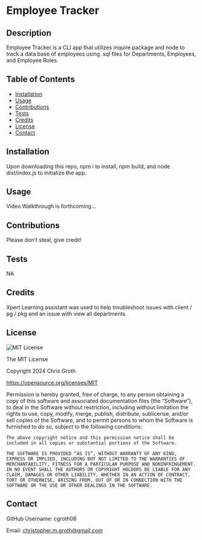 # Employee Tracker

## Description

Employee Tracker is a CLI app that utilizes inquire package and node to track a data base of employees using .sql files for Departments, Employees, and Employee Roles.

## Table of Contents
- [Installation](#installation)
- [Usage](#usage)
- [Contributions](#contributions)
- [Tests](#tests)
- [Credits](#credits)
- [License](#license)
- [Contact](#contact)

## Installation

Upon downloading this repo, npm i to install, npm build, and node dist/index.js to initialize the app.

## Usage

Video Walkthrough is forthcoming...

## Contributions

Please don't steal, give credit!

## Tests

NA

## Credits

Xpert Learning assistant was used to help troubleshoot issues with client / pg / pkg and an issue with view all departments.

## License

![MIT License](assets/mit.svg)

The MIT License

Copyright 2024 Chris Groth

https://opensource.org/licenses/MIT

Permission is hereby granted, free of charge, to any person obtaining a copy of this software and associated documentation files (the “Software”), to deal in the Software without restriction, including without limitation the rights to use, copy, modify, merge, publish, distribute, sublicense, and/or sell copies of the Software, and to permit persons to whom the Software is furnished to do so, subject to the following conditions:
    
    The above copyright notice and this permission notice shall be included in all copies or substantial portions of the Software.
    
    THE SOFTWARE IS PROVIDED “AS IS”, WITHOUT WARRANTY OF ANY KIND, EXPRESS OR IMPLIED, INCLUDING BUT NOT LIMITED TO THE WARRANTIES OF MERCHANTABILITY, FITNESS FOR A PARTICULAR PURPOSE AND NONINFRINGEMENT. IN NO EVENT SHALL THE AUTHORS OR COPYRIGHT HOLDERS BE LIABLE FOR ANY CLAIM, DAMAGES OR OTHER LIABILITY, WHETHER IN AN ACTION OF CONTRACT, TORT OR OTHERWISE, ARISING FROM, OUT OF OR IN CONNECTION WITH THE SOFTWARE OR THE USE OR OTHER DEALINGS IN THE SOFTWARE.

## Contact

GitHub Username: cgroth06

Email: christopher.m.groth@gmail.com